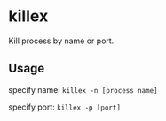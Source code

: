 # killex
Kill process by name or port.

## Usage

specify name: `killex -n [process name]` 

specify port: `killex -p [port]`
